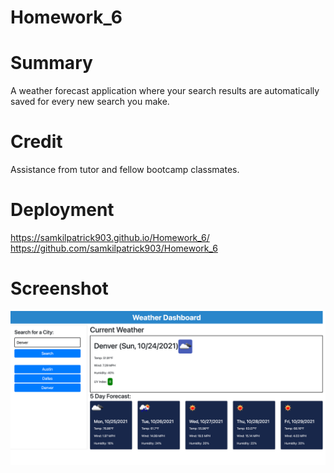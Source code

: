 # Homework_6
# Summary

A weather forecast application where your search results are automatically saved for every new search you make. 

# Credit

Assistance from tutor and fellow bootcamp classmates.

# Deployment
https://samkilpatrick903.github.io/Homework_6/
https://github.com/samkilpatrick903/Homework_6
# Screenshot    
![Getting Started](./assets//screencapture-127-0-0-1-5500-index-html-2021-10-24-22_09_26.png)